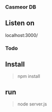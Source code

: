 ### Casmeor DB

## Listen on
localhost:3000/

### Todo

## Install
> npm install

## run
> node server.js

